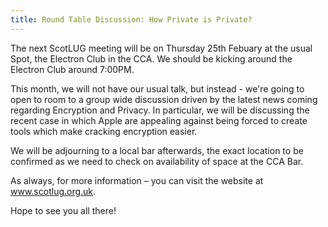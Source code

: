 ```yaml
---
title: Round Table Discussion: How Private is Private?
---
```


The next ScotLUG meeting will be on Thursday 25th Febuary at the usual Spot, the Electron Club in the CCA. We should be kicking around the Electron Club around 7:00PM.

This month, we will not have our usual talk, but instead - we're going to open to room to a group wide discussion driven by the latest news coming regarding Encryption and Privacy. In particular, we will be discussing the recent case in which Apple are appealing against being forced to create tools which make cracking encryption easier.

We will be adjourning to a local bar afterwards, the exact location to be confirmed as we need to check on availability of space at the CCA Bar.

As always, for more information – you can visit the website at <a href="http://www.scotlug.org.uk">www.scotlug.org.uk</a>.

Hope to see you all there!
